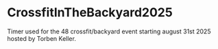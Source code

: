 # CrossfitInTheBackyard2025
Timer used for the 48 crossfit/backyard event starting august 31st 2025 hosted by Torben Keller.
